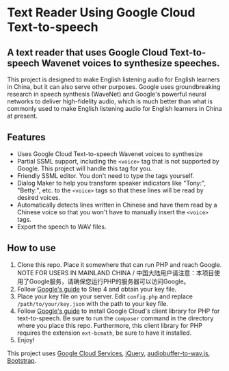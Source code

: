 # Text Reader Using Google Cloud Text-to-speech
A text reader that uses Google Cloud Text-to-speech Wavenet voices to synthesize speeches.
---------
This project is designed to make English listening audio for English learners in China, but it can also serve other purposes.
Google uses groundbreaking research in speech synthesis (WaveNet) and Google's powerful neural networks to deliver high-fidelity audio, which is much better than what is commonly used to make English listening audio for English learners in China at present.

## Features
+ Uses Google Cloud Text-to-speech Wavenet voices to synthesize
+ Partial SSML support, including the `<voice>` tag that is not supported by Google. This project will handle this tag for you.
+ Friendly SSML editor. You don't need to type the tags yourself.
+ Dialog Maker to help you transform speaker indicators like "Tony:", "Betty:", etc. to the `<voice>` tags so that these lines will be read by desired voices.
+ Automatically detects lines written in Chinese and have them read by a Chinese voice so that you won't have to manually insert the `<voice>` tags.
+ Export the speech to WAV files.

## How to use
1. Clone this repo. Place it somewhere that can run PHP and reach Google.
    NOTE FOR USERS IN MAINLAND CHINA / 中国大陆用户请注意：本项目使用了Google服务，请确保您运行PHP的服务器可以访问Google。
2. Follow [Google's guide](https://cloud.google.com/text-to-speech/docs/quickstart-client-libraries#before-you-begin) to Step 4 and obtain your key file.
3. Place your key file on your server. Edit `config.php` and replace `/path/to/your/key.json` with the path to your key file.
4. Follow [Google's guide](https://cloud.google.com/text-to-speech/docs/quickstart-client-libraries#install_the_client_library) to install Google Cloud's client library for PHP for text-to-speech. Be sure to run the `composer` command in the directory where you place this repo. Furthermore, this client library for PHP requires the extension `ext-bcmath`, be sure to have it installed.
5. Enjoy!

This project uses [Google Cloud Services](https://cloud.google.com/text-to-speech/), [jQuery](https://www.jquery.com/), [audiobuffer-to-wav.js](https://github.com/Jam3/audiobuffer-to-wav), [Bootstrap](https://getbootstrap.com/).
